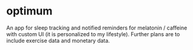 # optimum
An app for sleep tracking and notified reminders for melatonin / caffeine with custom UI (it is personalized to my lifestyle). Further plans are to include exercise data and monetary data.
